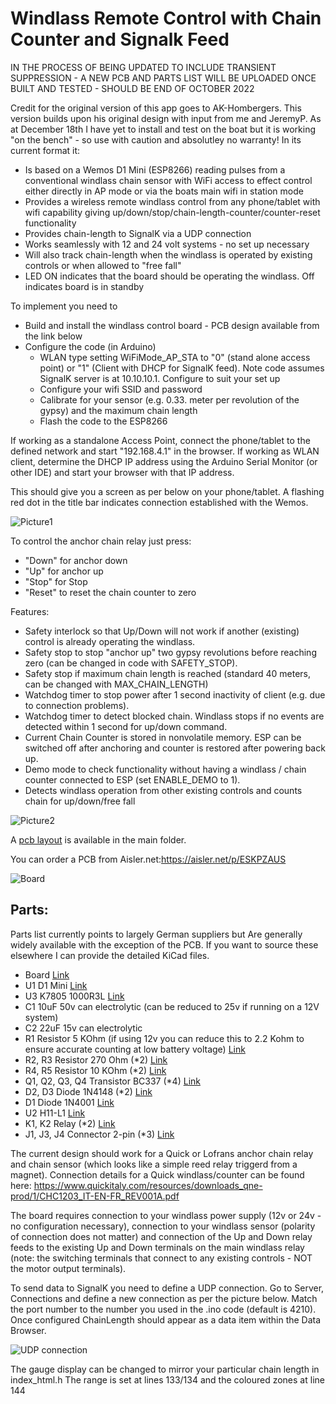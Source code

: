 # Windlass Remote Control with Chain Counter and Signalk Feed

IN THE PROCESS OF BEING UPDATED TO INCLUDE TRANSIENT SUPPRESSION - A NEW PCB AND PARTS LIST WILL BE UPLOADED ONCE BUILT AND TESTED - SHOULD BE END OF OCTOBER 2022 

Credit for the original version of this app goes to AK-Hombergers.  This version builds upon his original design with input from me and JeremyP.  As at December 18th I have yet to install and test on the boat but it is working "on the bench" - so use with caution and absolutley no warranty!  In its current format it:

* Is based on a Wemos D1 Mini (ESP8266) reading pulses from a conventional windlass chain sensor with WiFi access to effect control either directly in AP mode or via the boats main wifi in station mode
* Provides a wireless remote windlass control from any phone/tablet with wifi capability giving up/down/stop/chain-length-counter/counter-reset functionality
* Provides chain-length to SignalK via a UDP connection
* Works seamlessly with 12 and 24 volt systems - no set up necessary 
* Will also track chain-length when the windlass is operated by existing controls or when allowed to "free fall"
* LED ON indicates that the board should be operating the windlass.  Off indicates board is in standby

To implement you need to
* Build and install the windlass control board - PCB design available from the link below
* Configure the code (in Arduino)
   - WLAN type setting WiFiMode_AP_STA to "0" (stand alone access point) or "1" (Client with DHCP for SignalK feed).  Note code assumes SignalK server is at 10.10.10.1.  Configure to suit your set up
   - Configure your wifi SSID and password
   - Calibrate for your sensor (e.g. 0.33. meter per revolution of the gypsy) and the maximum chain length
   - Flash the code to the ESP8266

If working as a standalone Access Point, connect the phone/tablet to the defined network and start "192.168.4.1" in the browser.
If working as WLAN client, determine the DHCP IP address using the Arduino Serial Monitor (or other IDE) and start your browser with that IP address.

This should give you a screen as per below on your phone/tablet.  A flashing red dot in the title bar indicates connection established with the Wemos.

![Picture1](https://github.com/LukeSavage1306/Windlass-Remote-Chain-Counter-and-SignalK-Feed/blob/main/IMG_1254.PNG)

To control the anchor chain relay just press:
- "Down" for anchor down
- "Up" for anchor up
- "Stop" for Stop
- "Reset" to reset the chain counter to zero

Features:
- Safety interlock so that Up/Down will not work if another (existing) control is already operating the windlass.
- Safety stop to stop "anchor up" two gypsy revolutions before reaching zero (can be changed in code with SAFETY_STOP).
- Safety stop if maximum chain length is reached (standard 40 meters, can be changed with MAX_CHAIN_LENGTH)
- Watchdog timer to stop power after 1 second inactivity of client (e.g. due to connection problems).
- Watchdog timer to detect blocked chain. Windlass stops if no events are detected within 1 second for up/down command.
- Current Chain Counter is stored in nonvolatile memory. ESP can be switched off after anchoring and counter is restored after powering back up.
- Demo mode to check functionality without having a windlass / chain counter connected to ESP (set ENABLE_DEMO to 1).
- Detects windlass operation from other existing controls and counts chain for up/down/free fall

![Picture2](https://github.com/LukeSavage1306/Windlass-Remote-Chain-Counter-and-SignalK-Feed/blob/main/24vWindlassRemoteAndChainCounter.JPG)

A [pcb layout](https://github.com/LukeSavage1306/Windlass-Remote-Chain-Counter-and-SignalK-Feed/blob/main/24vD1MiniWindlassControlAndChainCounter.kicad_pcb) is available in the main folder. 

You can order a PCB from Aisler.net:https://aisler.net/p/ESKPZAUS

![Board](https://github.com/LukeSavage1306/Windlass-Remote-Chain-Counter-and-SignalK-Feed/blob/main/WindlassPCB.JPG)

## Parts:

Parts list currently points to largely German suppliers but Are generally widely available with the exception of the PCB. If you want to source these elsewhere I can provide the detailed KiCad files. 

- Board [Link](https://aisler.net/p/ESKPZAUS)
- U1 D1 Mini [Link](https://www.reichelt.de/de/en/d1-mini-esp8266-v3-0-d1-mini-p253978.html?&nbc=1)
- U3 K7805 1000R3L [Link](https://uk.rs-online.com/web/p/switching-regulators/1934015/)
- C1 10uF 50v can electrolytic (can be reduced to 25v if running on a 12V system)
- C2 22uF 15v can electrolytic 
- R1 Resistor 5 KOhm (if using 12v you can reduce this to 2.2 Kohm to ensure accurate counting at low battery voltage) [Link](https://www.reichelt.de/de/en/carbon-film-resistor-1-4-w-5-1-0-kilo-ohms-1-4w-1-0k-p1315.html?&trstct=pos_2&nbc=1)
- R2, R3 Resistor 270 Ohm (*2) [Link](https://www.reichelt.de/de/en/carbon-film-resistor-1-4-w-5-270-ohm-1-4w-270-p1390.html?&nbc=1)
- R4, R5 Resistor 10 KOhm (*2) [Link](https://www.reichelt.de/de/en/carbon-film-resistor-1-4w-5-10-kilo-ohms-1-4w-10k-p1338.html?&nbc=1)
- Q1, Q2, Q3, Q4 Transistor BC337 (*4) [Link](https://www.reichelt.de/de/en/transistor-to-92-bl-npn-45v-800ma-bc-337-25-dio-p219125.html?&nbc=1)
- D2, D3 Diode 1N4148 (*2) [Link](https://www.reichelt.de/schalt-diode-100-v-150-ma-do-35-1n-4148-p1730.html?search=1n4148)
- D1 Diode 1N4001 [Link](https://www.reichelt.de/de/en/rectifier-diode-do41-50-v-1-a-1n-4001-p1723.html?&nbc=1)
- U2 H11-L1 [Link](https://www.reichelt.de/optokoppler-1-mbit-s-dil-6-h11l1m-p219351.html?search=H11-l1)
- K1, K2 Relay (*2) [Link](https://www.reichelt.de/de/en/miniature-power-relay-g5q-1-no-5-v-dc-5-a-g5q-1a-eu-5dc-p258331.html?&nbc=1)
- J1, J3, J4 Connector 2-pin (*3) [Link](https://www.reichelt.de/de/en/2-pin-terminal-strip-spacing-5-08-akl-101-02-p36605.html?&nbc=1)

The current design should work for a Quick or Lofrans anchor chain relay and chain sensor (which looks like a simple reed relay triggerd from a magnet). Connection details  for a Quick windlass/counter can be found here: https://www.quickitaly.com/resources/downloads_qne-prod/1/CHC1203_IT-EN-FR_REV001A.pdf

The board requires connection to your windlass power supply (12v or 24v - no configuration necessary), connection to your windlass sensor (polarity of connection does not matter) and connection of the Up and Down relay feeds to the existing Up and Down terminals on the main windlass relay (note: the switching terminals that connect to any existing controls - NOT the motor output terminals).

To send data to SignalK you need to define a UDP connection.  Go to Server, Connections and define a new connection as per the picture below.  Match the port number to the number you used in the .ino code (default is 4210).  Once configured ChainLength should appear as a data item within the Data Browser.

![UDP connection](https://github.com/LukeSavage1306/Windlass-Remote-Chain-Counter-and-SignalK-Feed/blob/main/UDPconnectionconfiguration.png)

The gauge display can be changed to mirror your particular chain length in index_html.h   The range is set at lines 133/134 and the coloured zones at line 144
